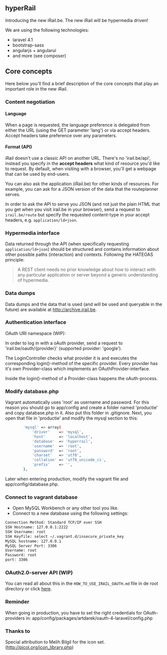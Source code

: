 ## hyperRail

Introducing the new iRail.be. The new iRail will be hypermedia driven!

We are using the following technologies:

- laravel 4.1
- bootstrap-sass
- angularjs + angularui
- and more (see composer)

## Core concepts

Here below you'll find a brief description of the core concepts that play an important role in the new iRail.

### Content negotiation

#### Language

When a page is requested, the language preference is delegated from either the URL (using the GET parameter 'lang') or via accept headers. Accept headers take preference over any parameters.

#### Format (API)

iRail doesn't use a classic API on another URL. There's no 'irail.be/api', instead you specify in the **accept headers** what kind of resource you'd like to request. By default, when visiting with a browser, you'll get a webpage that can be used by end-users.

You can also ask the application (iRail.be) for other kinds of resources. For example, you can ask for a JSON version of the data that the routeplanner serves.

In order to ask the API to serve you JSON (and not just the plain HTML that you get when you visit irail.be in your browser), send a request to `irail.be/route` but specify the requested content-type in your accept headers, e.g. `application/ld+json`.

### Hypermedia interface

Data returned through the API (when specifically requesting `application/ld+json`) should be structured and contains information about other possible paths (interaction) and contexts. Following the HATEOAS principle: 

> A REST client needs no prior knowledge about how to interact with any particular application or server beyond a generic understanding of hypermedia.

### Data dumps

Data dumps and the data that is used (and will be used and queryable in the future) are available at <a href="http://archive.irail.be">http://archive.irail.be</a>.

### Authentication interface

OAuth URI namespace (WIP): 

In order to log in with a oAuth provider, send a request to 'irail.be/oauth/{provider}' (supported provider: 'google'). 

The LoginController checks what provider it is and executes the corresponding login()-method of the specific provider. Every provider has it's own Provider-class which implements an OAuthProvider-interface.

Inside the login()-method of a Provider-class happens the oAuth-process.


### Modify database.php 
Vagrant automatically uses 'root' as username and password. For this reason you should go to app/config and create a folder named 'productie' and copy database.php in it.
Also put this folder in .gitignore.
Next, you open that file in 'productie' and modify the mysql section to this:

```bash
		'mysql' => array(
			'driver'    => 'mysql',
			'host'      => 'localhost',
			'database'  => 'hyperrail',
			'username'  => 'root',
			'password'  => 'root',
			'charset'   => 'utf8',
			'collation' => 'utf8_unicode_ci',
			'prefix'    => '',
		),
```

Later when entering production, modify the vagrant file and app/config/database.php.

### Connect to vagrant database

* Open MySQL Workbench or any other tool you like.
* Connect to a new database using the following settings:

```bash
Connection Method: Standard TCP/IP over SSH
SSH Hostname: 127.0.0.1:2222
SSH Username: root
SSH Keyfile: select ~/.vagrant.d/insecure_private_key
MySQL hostname: 127.0.0.1
MySQL Server Port: 3306
Username: root
Password: root
port: 3306
```
### OAuth2.0-server API (WIP)

You can read all about this in the ```HOW_TO_USE_IRAIL_OAUTH.md``` file in de root directory or click <a href="https://github.com/oSoc14/hyperRail/blob/develop/HOW_TO_USE_IRAIL_OAUTH.md">here</a>.

### Reminder

When going in production, you have to set the right credentials for OAuth-providers in:
app/config/packages/artdarek/oauth-4-laravel/config.php

### Thanks to

Special attribution to Melih Bilgil for the icon set. (http://picol.org/icon_library.php)
